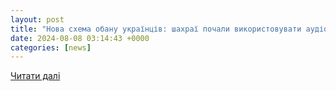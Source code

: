 ```yaml
---
layout: post
title: "Нова схема обану українців: шахраї почали використовувати аудіодіпфейки"
date: 2024-08-08 03:14:43 +0000
categories: [news]
---
```


[Читати далі](https://speka.media/dlya-obmanu-ukrayinciv-saxrayi-pocali-vikoristovuvati-audiodipfeiki-9xrn1r)
